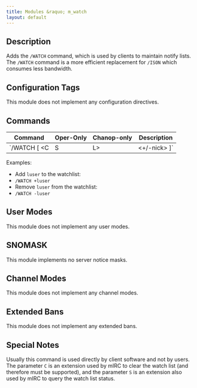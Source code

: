 ```yaml
---
title: Modules &raquo; m_watch
layout: default
---
```


## Description

Adds the `/WATCH` command, which is used by clients to maintain notify lists. The `/WATCH` command is a more 
efficient replacement for `/ISON` which consumes less bandwidth. 

## Configuration Tags

This module does not implement any configuration directives.

## Commands

Command | Oper-Only | Chanop-only | Description
------- | --------- | ----------- | -----------
`/WATCH [ <C|S|L>|<+/-nick> ]` | No | N/A | Adds or deletes a user from the issuer's watch list 

Examples:

* Add `luser` to the watchlist:
 * `/WATCH +luser`
* Remove `luser` from the watchlist:
 * `/WATCH -luser`

## User Modes

This module does not implement any user modes.

## SNOMASK

This module implements no server notice masks.

## Channel Modes

This module does not implement any channel modes.

## Extended Bans

This module does not implement any extended bans.

## Special Notes

Usually this command is used directly by client software and not by users. The parameter `C` is an extension used by 
mIRC to clear the watch list (and therefore must be supported), and the parameter `S` is an extension also used by 
mIRC to query the watch list status.
